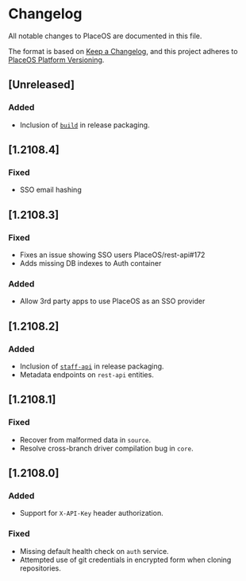 # Changelog
All notable changes to PlaceOS are documented in this file.

The format is based on [Keep a Changelog](https://keepachangelog.com/en/1.0.0/),
and this project adheres to [PlaceOS Platform Versioning](./README.md#platform-versioning).


## [Unreleased]

### Added
- Inclusion of [`build`](https://github.com/PlaceOS/build) in release packaging.

## [1.2108.4]

### Fixed
- SSO email hashing

## [1.2108.3]

### Fixed
- Fixes an issue showing SSO users PlaceOS/rest-api#172
- Adds missing DB indexes to Auth container

### Added
- Allow 3rd party apps to use PlaceOS as an SSO provider

## [1.2108.2]

### Added
- Inclusion of [`staff-api`](https://github.com/PlaceOS/staff-api) in release packaging.
- Metadata endpoints on `rest-api` entities.


## [1.2108.1]

### Fixed
- Recover from malformed data in `source`.
- Resolve cross-branch driver compilation bug in `core`.


## [1.2108.0]

### Added
- Support for `X-API-Key` header authorization.

### Fixed
- Missing default health check on `auth` service.
- Attempted use of git credentials in encrypted form when cloning repositories.
